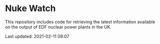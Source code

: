 # Nuke Watch

This repository includes code for retrieving the latest information available on the output of EDF nuclear power plants in the UK.

Last updated: 2021-02-11 08:07